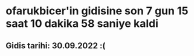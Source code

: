 # ofarukbicer'in gidisine son 7 gun 15 saat 10 dakika 58 saniye kaldi

## Gidis tarihi: 30.09.2022 :(